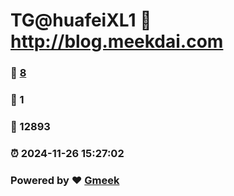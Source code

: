 # TG@huafeiXL1 :link: http://blog.meekdai.com 
### :page_facing_up: [8](http://blog.meekdai.com/tag.html) 
### :speech_balloon: 1 
### :hibiscus: 12893 
### :alarm_clock: 2024-11-26 15:27:02 
### Powered by :heart: [Gmeek](https://github.com/Meekdai/Gmeek)
